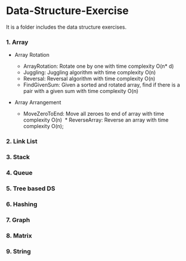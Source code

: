 # Data-Structure-Exercise
It is a folder includes the data structure exercises. 

### 1. Array
* Array Rotation
  * ArrayRotation: Rotate one by one with time complexity O(n* d)
  * Juggling: Juggling algorithm with time complexity O(n)
  * Reversal: Reversal algorithm with time complexity O(n)
  * FindGivenSum: Given a sorted and rotated array, find if there is a pair with a given sum with time complexity O(n)
  
* Array Arrangement
  * MoveZeroToEnd: Move all zeroes to end of array with time complexity O(n)
  * ReverseArray: Reverse an array with time complexity O(n);

### 2. Link List
### 3. Stack
### 4. Queue
### 5. Tree based DS
### 6. Hashing
### 7. Graph
### 8. Matrix
### 9. String
